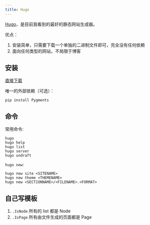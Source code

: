 ```yaml
---
title: Hugo
---
```


[Hugo](https://gohugo.io)，是目前我看到的最好的静态网站生成器。

优点：

1.  安装简单，只需要下载一个单独的二进制文件即可，完全没有任何依赖
2.  面向任何类型的网站，不局限于博客

## 安装

[直接下载](https://github.com/spf13/hugo/releases)

唯一的外部依赖（可选）：

    pip install Pygments

## 命令

常用命令:

    hugo
    hugo help
    hugo list
    hugo server
    hugo undraft

`hugo new`:

    hugo new site <SITENAME>
    hugo new theme <THEMENAME>
    hugo new <SECTIONNAME>/<FILENAME>.<FORMAT>


## 自己写模板

1.  `.IsNode` 所有的 list 都是 Node
2.  `.IsPage` 所有由文件生成的页面都是 Page
